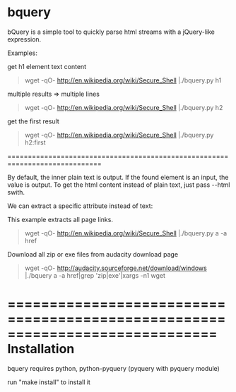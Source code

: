 bquery
======

bQuery is a simple tool to quickly parse html streams with a jQuery-like expression.

Examples:

get h1 element text content
> wget -qO- http://en.wikipedia.org/wiki/Secure_Shell |./bquery.py h1

multiple results => multiple lines
> wget -qO- http://en.wikipedia.org/wiki/Secure_Shell |./bquery.py h2

get the first result
> wget -qO- http://en.wikipedia.org/wiki/Secure_Shell |./bquery.py h2:first

=============================================================================

By default, the inner plain text is output. If the found element is an input, the value is output.
To get the html content instead of plain text, just pass --html swith.

We can extract a specific attribute instead of text:

This example extracts all page links.
> wget -qO- http://en.wikipedia.org/wiki/Secure_Shell |./bquery.py a -a href

Download all zip or exe files from audacity download page
> wget -qO- http://audacity.sourceforge.net/download/windows |./bquery a -a href|grep 'zip\|exe'|xargs -n1 wget


=============================================================================
Installation
=============================================================================
bquery requires python, python-pyquery (pyquery with pyquery module)

run "make install" to install it
